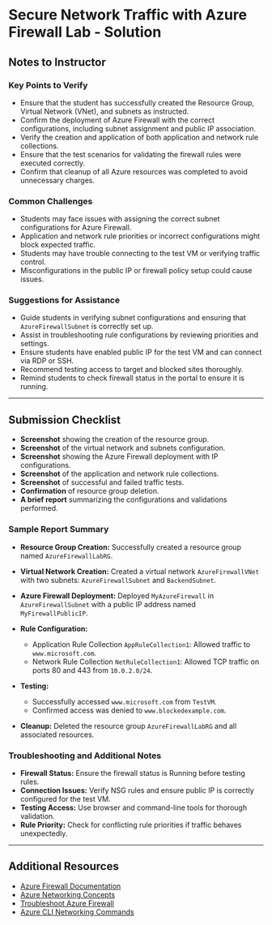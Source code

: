 # Secure Network Traffic with Azure Firewall Lab - Solution

## Notes to Instructor

### Key Points to Verify

- Ensure that the student has successfully created the Resource Group, Virtual Network (VNet), and subnets as instructed.
- Confirm the deployment of Azure Firewall with the correct configurations, including subnet assignment and public IP association.
- Verify the creation and application of both application and network rule collections.
- Ensure that the test scenarios for validating the firewall rules were executed correctly.
- Confirm that cleanup of all Azure resources was completed to avoid unnecessary charges.

### Common Challenges

- Students may face issues with assigning the correct subnet configurations for Azure Firewall.
- Application and network rule priorities or incorrect configurations might block expected traffic.
- Students may have trouble connecting to the test VM or verifying traffic control.
- Misconfigurations in the public IP or firewall policy setup could cause issues.

### Suggestions for Assistance

- Guide students in verifying subnet configurations and ensuring that `AzureFirewallSubnet` is correctly set up.
- Assist in troubleshooting rule configurations by reviewing priorities and settings.
- Ensure students have enabled public IP for the test VM and can connect via RDP or SSH.
- Recommend testing access to target and blocked sites thoroughly.
- Remind students to check firewall status in the portal to ensure it is running.

---

## Submission Checklist

- **Screenshot** showing the creation of the resource group.
- **Screenshot** of the virtual network and subnets configuration.
- **Screenshot** showing the Azure Firewall deployment with IP configurations.
- **Screenshot** of the application and network rule collections.
- **Screenshot** of successful and failed traffic tests.
- **Confirmation** of resource group deletion.
- **A brief report** summarizing the configurations and validations performed.

### Sample Report Summary

- **Resource Group Creation:** Successfully created a resource group named `AzureFirewallLabRG`.
- **Virtual Network Creation:** Created a virtual network `AzureFirewallVNet` with two subnets: `AzureFirewallSubnet` and `BackendSubnet`.
- **Azure Firewall Deployment:** Deployed `MyAzureFirewall` in `AzureFirewallSubnet` with a public IP address named `MyFirewallPublicIP`.

- **Rule Configuration:**
    - Application Rule Collection `AppRuleCollection1`: Allowed traffic to `www.microsoft.com`.
    - Network Rule Collection `NetRuleCollection1`: Allowed TCP traffic on ports 80 and 443 from `10.0.2.0/24`.

- **Testing:**
    - Successfully accessed `www.microsoft.com` from `TestVM`.
    - Confirmed access was denied to `www.blockedexample.com`.

- **Cleanup:** Deleted the resource group `AzureFirewallLabRG` and all associated resources.

### Troubleshooting and Additional Notes

- **Firewall Status:** Ensure the firewall status is Running before testing rules.
- **Connection Issues:** Verify NSG rules and ensure public IP is correctly configured for the test VM.
- **Testing Access:** Use browser and command-line tools for thorough validation.
- **Rule Priority:** Check for conflicting rule priorities if traffic behaves unexpectedly.

---

## Additional Resources

- [Azure Firewall Documentation](https://docs.microsoft.com/en-us/azure/firewall/)
- [Azure Networking Concepts](https://docs.microsoft.com/en-us/azure/virtual-network/)
- [Troubleshoot Azure Firewall](https://docs.microsoft.com/en-us/azure/firewall/troubleshoot)
- [Azure CLI Networking Commands](https://docs.microsoft.com/en-us/cli/azure/network)
